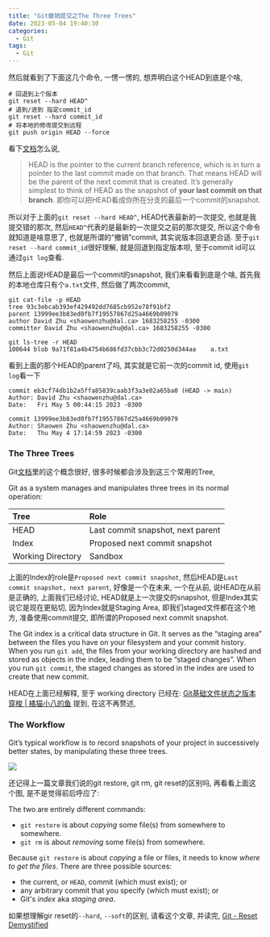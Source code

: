 ```yaml
---
title: "Git撤销提交之The Three Trees"
date: 2023-05-04 19:40:30
categories:
  - Git
tags:
  - Git
---
```


然后就看到了下面这几个命令, 一愣一愣的, 想弄明白这个HEAD到底是个啥, 

```shell
# 回退到上个版本
git reset --hard HEAD^
# 退到/进到 指定commit_id
git reset --hard commit_id
# 将本地的修改提交到远程
git push origin HEAD --force
```

看下[文档](https://git-scm.com/book/en/v2/Git-Tools-Reset-Demystified)怎么说, 

> HEAD is the pointer to the current branch reference, which is in turn a pointer to the last commit made on that branch. That means HEAD will be the parent of the next commit that is created. It’s generally simplest to think of HEAD as the snapshot of **your last commit on that branch**. 即你可以把HEAD看成你所在分支的最后一个commit的snapshot. 

所以对于上面的`git reset --hard HEAD^`, HEAD代表最新的一次提交, 也就是我提交错的那次, 然后`HEAD^`代表的是最新的一次提交之前的那次提交, 所以这个命令就知道是啥意思了, 也就是所谓的“撤销”commit, 其实说版本回退更合适. 至于`git reset --hard commit_id`很好理解, 就是回退到指定版本呗, 至于commit id可以通过`git log`查看. 

然后上面说HEAD是最后一个commit的snapshot, 我们来看看到底是个啥, 首先我的本地仓库只有个`a.txt`文件, 然后做了两次commit, 

```shell
git cat-file -p HEAD                     
tree 93c3ebcab393ef429492dd7685cb952e78f91bf2
parent 13999ee3b83ed0fb7f19557867d25a4669b09079
author David Zhu <shaowenzhu@dal.ca> 1683258255 -0300
committer David Zhu <shaowenzhu@dal.ca> 1683258255 -0300

git ls-tree -r HEAD                      
100644 blob 9a71f81a4b4754b686fd37cbb3c72d0250d344aa	a.txt
```

看到上面的那个HEAD的parent了吗, 其实就是它前一次的commit id, 使用`git log`看一下

```shell
commit eb3cf74db1b2a5ffa85839caab3f3a3e02a65ba0 (HEAD -> main)
Author: David Zhu <shaowenzhu@dal.ca>
Date:   Fri May 5 00:44:15 2023 -0300

commit 13999ee3b83ed0fb7f19557867d25a4669b09079
Author: Shaowen Zhu <shaowenzhu@dal.ca>
Date:   Thu May 4 17:14:59 2023 -0300
```

### The Three Trees

Git[文档](https://git-scm.com/book/en/v2/Git-Tools-Reset-Demystified)里的这个概念很好, 很多时候都会涉及到这三个常用的Tree, 

Git as a system manages and manipulates three trees in its normal operation:

| Tree              | Role                              |
| :---------------- | :-------------------------------- |
| HEAD              | Last commit snapshot, next parent |
| Index             | Proposed next commit snapshot     |
| Working Directory | Sandbox                           |

上面的Index的role是`Proposed next commit snapshot`, 然后HEAD是`Last commit snapshot, next parent`, 好像是一个在未来, 一个在从前, 说HEAD在从前是正确的, 上面我们已经讨论, HEAD就是上一次提交的snapshot, 但是Index其实说它是现在更贴切, 因为Index就是Staging Area, 即我们staged文件都在这个地方, 准备使用commit提交, 即所谓的Proposed next commit snapshot. 

The Git index is a critical data structure in Git. It serves as the “staging area” between the files you have on your filesystem and your commit history. When you run `git add`, the files from your working directory are hashed and stored as objects in the index, leading them to be “staged changes”. When you run `git commit`, the staged changes as stored in the index are used to create that new commit.

HEAD在上面已经解释, 至于 working directory 已经在: [Git基础文件状态之版本穿梭 | 橘猫小八的鱼](https://davidzhu.xyz/2023/05/05/Git/001-Git-Basics/) 提到,  在这不再赘述, 

### The Workflow

Git’s typical workflow is to record snapshots of your project in successively better states, by manipulating these three trees.

![](a.png)

还记得上一篇文章我们说的git restore, git rm, git reset的区别吗, 再看看上面这个图, 是不是觉得前后呼应了:

The two are entirely different commands:

- `git restore` is about *copying* some file(s) from somewhere to somewhere.
- `git rm` is about *removing* some file(s) from somewhere.

Because `git restore` is about *copying* a file or files, it needs to know *where to get the files*. There are three possible sources:

- the current, or `HEAD`, commit (which must exist); or
- any arbitrary commit that you specify (which must exist); or
- Git's *index* aka *staging area*.

如果想理解gir reset的`--hard`, `--soft`的区别, 请看这个文章, 并读完, [Git - Reset Demystified](https://git-scm.com/book/en/v2/Git-Tools-Reset-Demystified#_git_reset)
